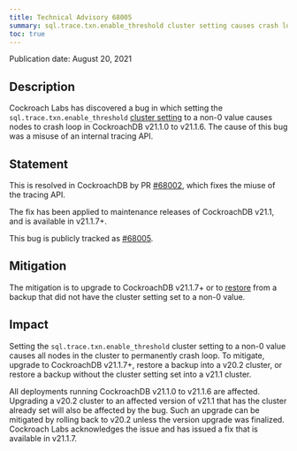 ```yaml
---
title: Technical Advisory 68005
summary: sql.trace.txn.enable_threshold cluster setting causes crash loops
toc: true
---
```


Publication date: August 20, 2021

## Description

Cockroach Labs has discovered a bug in which setting the `sql.trace.txn.enable_threshold` [cluster setting](../v21.1/cluster-settings.html) to a non-0 value causes nodes to crash loop in CockroachDB v21.1.0 to v21.1.6. The cause of this bug was a misuse of an internal tracing API.

## Statement

This is resolved in CockroachDB by PR [#68002], which fixes the miuse of the tracing API.

The fix has been applied to maintenance releases of CockroachDB v21.1, and is available in v21.1.7+.

This bug is publicly tracked as [#68005].

## Mitigation

The mitigation is to upgrade to CockroachDB v21.1.7+ or to [restore](../v21.1/restore.html) from a backup that did not have the cluster setting set to a non-0 value.

## Impact

Setting the `sql.trace.txn.enable_threshold` cluster setting to a non-0 value causes all nodes in the cluster to permanently crash loop. To mitigate, upgrade to CockroachDB v21.1.7+, restore a backup into a v20.2 cluster, or restore a backup without the cluster setting set into a v21.1 cluster.

All deployments running CockroachDB v21.1.0 to v21.1.6 are affected. Upgrading a v20.2 cluster to an affected version of v21.1 that has the cluster already set will also be affected by the bug. Such an upgrade can be mitigated by rolling back to v20.2 unless the version upgrade was finalized. Cockroach Labs acknowledges the issue and has issued a fix that is available in v21.1.7.

[#68002]: https://github.com/cockroachdb/cockroach/pull/68002
[#68005]: https://github.com/cockroachdb/cockroach/issues/68005
